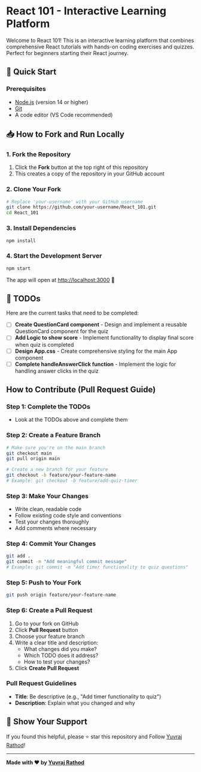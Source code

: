 # React 101 - Interactive Learning Platform

Welcome to React 101! This is an interactive learning platform that combines comprehensive React tutorials with hands-on coding exercises and quizzes. Perfect for beginners starting their React journey.

## 🚀 Quick Start

### Prerequisites
- [Node.js](https://nodejs.org/) (version 14 or higher)
- [Git](https://git-scm.com/)
- A code editor (VS Code recommended)

## 📥 How to Fork and Run Locally

### 1. Fork the Repository
1. Click the **Fork** button at the top right of this repository
2. This creates a copy of the repository in your GitHub account

### 2. Clone Your Fork
```bash
# Replace 'your-username' with your GitHub username
git clone https://github.com/your-username/React_101.git
cd React_101
```

### 3. Install Dependencies
```bash
npm install
```

### 4. Start the Development Server
```bash
npm start
```

The app will open at [http://localhost:3000](http://localhost:3000) 🎉

## 🎯 TODOs

Here are the current tasks that need to be completed:

- [ ] **Create QuestionCard component** - Design and implement a reusable QuestionCard component for the quiz
- [ ] **Add Logic to show score** - Implement functionality to display final score when quiz is completed
- [ ] **Design App.css** - Create comprehensive styling for the main App component
- [ ] **Complete handleAnswerClick function** - Implement the logic for handling answer clicks in the quiz

## How to Contribute (Pull Request Guide)

### Step 1: Complete the TODOs
- Look at the TODOs above and complete them

### Step 2: Create a Feature Branch
```bash
# Make sure you're on the main branch
git checkout main
git pull origin main

# Create a new branch for your feature
git checkout -b feature/your-feature-name
# Example: git checkout -b feature/add-quiz-timer
```

### Step 3: Make Your Changes
- Write clean, readable code
- Follow existing code style and conventions
- Test your changes thoroughly
- Add comments where necessary

### Step 4: Commit Your Changes
```bash
git add .
git commit -m "Add meaningful commit message"
# Example: git commit -m "Add timer functionality to quiz questions"
```

### Step 5: Push to Your Fork
```bash
git push origin feature/your-feature-name
```

### Step 6: Create a Pull Request
1. Go to your fork on GitHub
2. Click **Pull Request** button
3. Choose your feature branch
4. Write a clear title and description:
   - What changes did you make?
   - Which TODO does it address?
   - How to test your changes?
5. Click **Create Pull Request**

### Pull Request Guidelines
- **Title**: Be descriptive (e.g., "Add timer functionality to quiz")
- **Description**: Explain what you changed and why

## 🌟 Show Your Support

If you found this helpful, please ⭐ star this repository and Follow [Yuvraj Rathod](https://github.com/yuvraj-rathod-1202)!

---

**Made with ❤️ by [Yuvraj Rathod](https://github.com/yuvraj-rathod-1202)**
